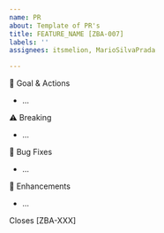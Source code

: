 ```yaml
---
name: PR
about: Template of PR's
title: FEATURE_NAME [ZBA-007]
labels: ''
assignees: itsmelion, MarioSilvaPrada

---
```


🎯 Goal & Actions
- ...

⚠️ Breaking
- ...

🐛 Bug Fixes
- ...

💅 Enhancements
- ...

Closes [ZBA-XXX]
